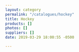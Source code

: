 ```yaml
---
layout: category
permalink: "/catalogues/hockey"
title: Hockey
products: []
photos: []
suppliers: []
date: 2019-03-29 18:00:55 -0500

---
```

